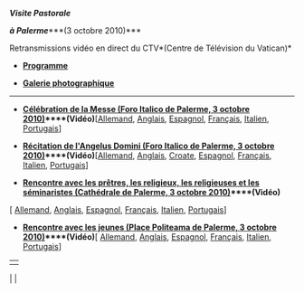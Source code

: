 ***Visite Pastorale***

***à Palerme******(3 octobre 2010)***

Retransmissions vidéo en direct du CTV*(Centre de Télévision du Vatican)*

- **[Programme](/content/benedict-xvi/fr/travels/2010/documents/trav_ben-xvi_palermo_20101003.html)**


- **[Galerie photographique](http://www.vatican.va/news_services/liturgy/photogallery/2010/20101003/index.html)**


* * *

- **[Célébration de la Messe (Foro Italico de Palerme, 3 octobre 2010)](/content/benedict-xvi/fr/homilies/2010/documents/hf_ben-xvi_hom_20101003_palermo.html)****(Vidéo)**[[Allemand](/content/benedict-xvi/de/homilies/2010/documents/hf_ben-xvi_hom_20101003_palermo.html), [Anglais](/content/benedict-xvi/en/homilies/2010/documents/hf_ben-xvi_hom_20101003_palermo.html), [Espagnol](/content/benedict-xvi/es/homilies/2010/documents/hf_ben-xvi_hom_20101003_palermo.html), [Français](/content/benedict-xvi/fr/homilies/2010/documents/hf_ben-xvi_hom_20101003_palermo.html), [Italien](/content/benedict-xvi/it/homilies/2010/documents/hf_ben-xvi_hom_20101003_palermo.html), [Portugais](/content/benedict-xvi/pt/homilies/2010/documents/hf_ben-xvi_hom_20101003_palermo.html)]


- **[Récitation de l'Angelus Domini (Foro Italico de Palerme, 3 octobre 2010)](/content/benedict-xvi/fr/angelus/2010/documents/hf_ben-xvi_ang_20101003_palermo.html)****(Vidéo)**[[Allemand](/content/benedict-xvi/de/angelus/2010/documents/hf_ben-xvi_ang_20101003_palermo.html), [Anglais](/content/benedict-xvi/en/angelus/2010/documents/hf_ben-xvi_ang_20101003_palermo.html), [Croate](/content/benedict-xvi/hr/angelus/2010/documents/hf_ben-xvi_ang_20101003_palermo.html), [Espagnol](/content/benedict-xvi/es/angelus/2010/documents/hf_ben-xvi_ang_20101003_palermo.html), [Français](/content/benedict-xvi/fr/angelus/2010/documents/hf_ben-xvi_ang_20101003_palermo.html), [Italien](/content/benedict-xvi/it/angelus/2010/documents/hf_ben-xvi_ang_20101003_palermo.html), [Portugais](/content/benedict-xvi/pt/angelus/2010/documents/hf_ben-xvi_ang_20101003_palermo.html)]


- **[Rencontre avec les prêtres, les religieux, les religieuses et les séminaristes (Cathédrale de Palerme, 3 octobre 2010)](/content/benedict-xvi/fr/speeches/2010/october/documents/hf_ben-xvi_spe_20101003_palermo-cattedrale.html)****(Vidéo)**

[ [Allemand](/content/benedict-xvi/de/speeches/2010/october/documents/hf_ben-xvi_spe_20101003_palermo-cattedrale.html), [Anglais](/content/benedict-xvi/en/speeches/2010/october/documents/hf_ben-xvi_spe_20101003_palermo-cattedrale.html), [Espagnol](/content/benedict-xvi/es/speeches/2010/october/documents/hf_ben-xvi_spe_20101003_palermo-cattedrale.html), [Français](/content/benedict-xvi/fr/speeches/2010/october/documents/hf_ben-xvi_spe_20101003_palermo-cattedrale.html), [Italien](/content/benedict-xvi/it/speeches/2010/october/documents/hf_ben-xvi_spe_20101003_palermo-cattedrale.html), [Portugais](/content/benedict-xvi/pt/speeches/2010/october/documents/hf_ben-xvi_spe_20101003_palermo-cattedrale.html)]


- **[Rencontre avec les jeunes (Place Politeama de Palerme, 3 octobre 2010)](/content/benedict-xvi/fr/speeches/2010/october/documents/hf_ben-xvi_spe_20101003_palermo-giovani.html)****(Vidéo)**[ [Allemand](/content/benedict-xvi/de/speeches/2010/october/documents/hf_ben-xvi_spe_20101003_palermo-giovani.html), [Anglais](/content/benedict-xvi/en/speeches/2010/october/documents/hf_ben-xvi_spe_20101003_palermo-giovani.html), [Espagnol](/content/benedict-xvi/es/speeches/2010/october/documents/hf_ben-xvi_spe_20101003_palermo-giovani.html), [Français](/content/benedict-xvi/fr/speeches/2010/october/documents/hf_ben-xvi_spe_20101003_palermo-giovani.html), [Italien](/content/benedict-xvi/it/speeches/2010/october/documents/hf_ben-xvi_spe_20101003_palermo-giovani.html), [Portugais](/content/benedict-xvi/pt/speeches/2010/october/documents/hf_ben-xvi_spe_20101003_palermo-giovani.html)]


|     |
| --- |
|  |

|
|
